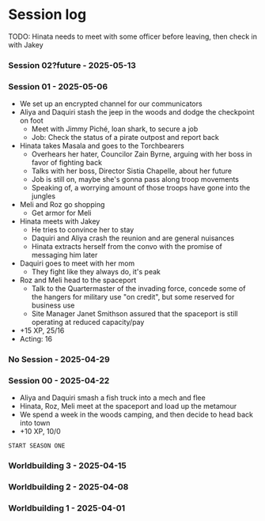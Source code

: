 # Session log
TODO: Hinata needs to meet with some officer before leaving, then check in with Jakey
### Session 02?future - 2025-05-13

### Session 01 - 2025-05-06
- We set up an encrypted channel for our communicators
- Aliya and Daquiri stash the jeep in the woods and dodge the checkpoint on foot
    - Meet with Jimmy Piché, loan shark, to secure a job
    - Job: Check the status of a pirate outpost and report back
- Hinata takes Masala and goes to the Torchbearers
    - Overhears her hater, Councilor Zain Byrne, arguing with her boss in favor of fighting back
    - Talks with her boss, Director Sistia Chapelle, about her future
    - Job is still on, maybe she's gonna pass along troop movements
    - Speaking of, a worrying amount of those troops have gone into the jungles
- Meli and Roz go shopping
    - Get armor for Meli
- Hinata meets with Jakey
    - He tries to convince her to stay
    - Daquiri and Aliya crash the reunion and are general nuisances
    - Hinata extracts herself from the convo with the promise of messaging him later
- Daquiri goes to meet with her mom
    - They fight like they always do, it's peak
- Roz and Meli head to the spaceport
    - Talk to the Quartermaster of the invading force, concede some of the hangers for military use "on credit", but some reserved for business use
    - Site Manager Janet Smithson assured that the spaceport is still operating at reduced capacity/pay
- +15 XP, 25/16
- Acting: 16

### No Session - 2025-04-29
### Session 00 - 2025-04-22
- Aliya and Daquiri smash a fish truck into a mech and flee
- Hinata, Roz, Meli meet at the spaceport and load up the metamour
- We spend a week in the woods camping, and then decide to head back into town
- +10 XP, 10/0

`START SEASON ONE`

### Worldbuilding 3 - 2025-04-15
### Worldbuilding 2 - 2025-04-08
### Worldbuilding 1 - 2025-04-01